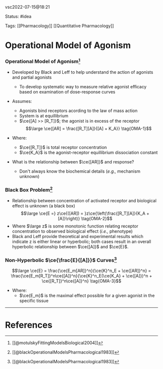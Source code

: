 vsc2022-07-15@18:21

Status: #idea

Tags: [[Pharmacology]] [[Quantitative Pharmacology]]

# Operational Model of Agonism

### Operational Model of Agonism[^1]

- Developed by Black and Leff to help understand the action of agonists and partial agonists
	- To develop systematic way to measure relative agonist efficacy based on examination of dose-response curves

- Assumes:
	- Agonists bind receptors acording to the law of mass action
	- System is at equillibrium
	- $\ce{[A] >> [R_T]}$; the agonist is in excess of the receptor
$$\large \ce{[AR] = \frac{[R_T][A]}{[A] + K_A}} \tag{OMA-1}$$
- Where:
	- $\ce{[R_T]}$ is total receptor concentration
	- $\ce{K_A}$ is the agonist-receptor equillibrium dissociation constant

- What is the relationship between $\ce{[AR]}$ and response?
	- Don't always know the biochemical details (_e.g.,_ mechanism unknown)

### Black Box Problem[^2]
- Relationship between concentration of activated receptor and biological effect is unknown (a black box)
$$\large \ce{E =} z\ce{([AR]) = }z\ce{\left(\frac{[R_T][A]}{K_A + [A]}\right)} \tag{OMA-2}$$
- Where $\large z$ is some monotonic function relating receptor concentration to observed biological effect (_i.e.,_ phenotype)
- Black and Leff provide theoretical and experimental results which indicate z is either linear or hyperbolic; both cases result in an overall hyperbolic relationship between $\ce{[A]}$ and $\ce{E}$.

### Non-Hyperbolic $\ce{\frac{E}{[A]}}$ Curves[^2]
$$\large \ce{E} = \frac{\ce{E_m[AR]}^n}{\ce{K}^n_E + \ce{[AR]}^n} = \frac{\ce{E_m[R_T]}^n\ce{[A]}^n}{\ce{K}^n_E(\ce{K_A} + \ce{[A]})^n + \ce{[R_T]}^n\ce{[A]}^n} \tag{OMA-3}$$
- Where:
	- $\ce{E_m}$ is the maximal effect possible for a given agonist in the specific tissue

---
# References
[^1]: [[@motulskyFittingModelsBiological2004]]
[^2]: [[@blackOperationalModelsPharmacological1983]]